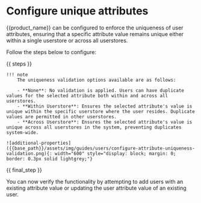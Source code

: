 # Configure unique attributes

{{product_name}} can be configured to enforce the uniqueness of user attributes, ensuring that a specific attribute
value remains unique either within a single userstore or across all userstores.

Follow the steps below to configure:

{{ steps }}

    !!! note
        The uniqueness validation options available are as follows:

        - **None**: No validation is applied. Users can have duplicate values for the selected attribute both within and across all userstores.
        - **Within Userstore**: Ensures the selected attribute's value is unique within the specific userstore where the user resides. Duplicate values are permitted in other userstores.
        - **Across Userstore**: Ensures the selected attribute's value is unique across all userstores in the system, preventing duplicates system-wide.

    ![additional-properties]({{base_path}}/assets/img/guides/users/configure-attribute-uniqueness-validation.png){: width="600" style="display: block; margin: 0; border: 0.3px solid lightgrey;"}

{{ final_step }}

You can now verify the functionality by attempting to add users with an existing attribute value or updating the user attribute value of an existing user.